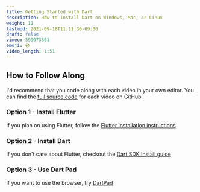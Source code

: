```yaml
---
title: Getting Started with Dart
description: How to install Dart on Windows, Mac, or Linux
weight: 11
lastmod: 2021-09-18T11:11:30-09:00
draft: false
vimeo: 599073861
emoji: 💿
video_length: 1:51
---
```


## How to Follow Along

I'd recommend that you code along with each video in your own editor. You can find the [full source code]() for each video on GitHub.

### Option 1 - Install Flutter

If you plan on using Flutter, follow the [Flutter installation instructions](https://flutter.dev/docs/get-started/install/).

### Option 2 - Install Dart

If you don't care about Flutter, checkout the [Dart SDK Install guide](https://dart.dev/get-dart)

### Option 3 - Use Dart Pad

If you want to use the browser, try [DartPad](https://dartpad.dev/)

